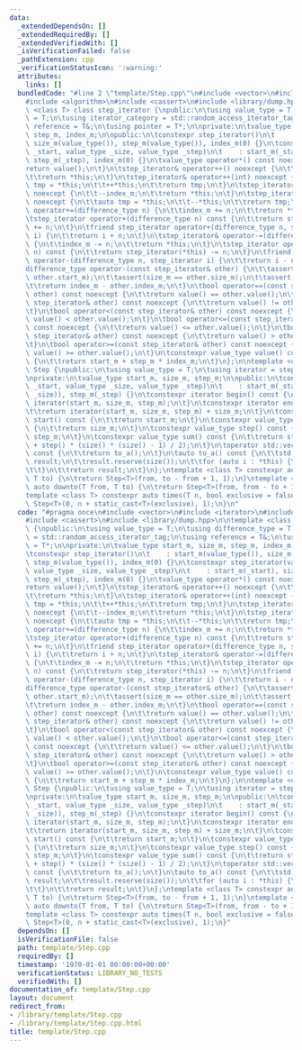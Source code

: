 ```yaml
---
data:
  _extendedDependsOn: []
  _extendedRequiredBy: []
  _extendedVerifiedWith: []
  _isVerificationFailed: false
  _pathExtension: cpp
  _verificationStatusIcon: ':warning:'
  attributes:
    links: []
  bundledCode: "#line 2 \"template/Step.cpp\"\n#include <vector>\n#include <iterator>\n\
    #include <algorithm>\n#include <cassert>\n#include <library/dump.hpp>\n\ntemplate\
    \ <class T> class step_iterator {\npublic:\n\tusing value_type = T;\n\tusing difference_type\
    \ = T;\n\tusing iterator_category = std::random_access_iterator_tag;\n\tusing\
    \ reference = T&;\n\tusing pointer = T*;\n\nprivate:\n\tvalue_type start_m, size_m,\
    \ step_m, index_m;\n\npublic:\n\tconstexpr step_iterator()\n\t    : start_m(value_type()),\
    \ size_m(value_type()), step_m(value_type()), index_m(0) {}\n\tconstexpr step_iterator(value_type\
    \ _start, value_type _size, value_type _step)\n\t    : start_m(_start), size_m(_size),\
    \ step_m(_step), index_m(0) {}\n\tvalue_type operator*() const noexcept {\n\t\t\
    return value();\n\t}\n\tstep_iterator& operator++() noexcept {\n\t\t++index_m;\n\
    \t\treturn *this;\n\t}\n\tstep_iterator& operator++(int) noexcept {\n\t\tauto\
    \ tmp = *this;\n\t\t++*this;\n\t\treturn tmp;\n\t}\n\tstep_iterator& operator--()\
    \ noexcept {\n\t\t--index_m;\n\t\treturn *this;\n\t}\n\tstep_iterator& operator--(int)\
    \ noexcept {\n\t\tauto tmp = *this;\n\t\t--*this;\n\t\treturn tmp;\n\t}\n\tstep_iterator&\
    \ operator+=(difference_type n) {\n\t\tindex_m += n;\n\t\treturn *this;\n\t}\n\
    \tstep_iterator operator+(difference_type n) const {\n\t\treturn step_iterator(*this)\
    \ += n;\n\t}\n\tfriend step_iterator operator+(difference_type n, step_iterator\
    \ i) {\n\t\treturn i + n;\n\t}\n\tstep_iterator& operator-=(difference_type n)\
    \ {\n\t\tindex_m -= n;\n\t\treturn *this;\n\t}\n\tstep_iterator operator-(difference_type\
    \ n) const {\n\t\treturn step_iterator(*this) -= n;\n\t}\n\tfriend step_iterator\
    \ operator-(difference_type n, step_iterator i) {\n\t\treturn i - n;\n\t}\n\t\
    difference_type operator-(const step_iterator& other) {\n\t\tassert(start_m ==\
    \ other.start_m);\n\t\tassert(size_m == other.size_m);\n\t\tassert(step_m == other.step_m);\n\
    \t\treturn index_m - other.index_m;\n\t}\n\tbool operator==(const step_iterator&\
    \ other) const noexcept {\n\t\treturn value() == other.value();\n\t}\n\tbool operator!=(const\
    \ step_iterator& other) const noexcept {\n\t\treturn value() != other.value();\n\
    \t}\n\tbool operator<(const step_iterator& other) const noexcept {\n\t\treturn\
    \ value() < other.value();\n\t}\n\tbool operator<=(const step_iterator& other)\
    \ const noexcept {\n\t\treturn value() <= other.value();\n\t}\n\tbool operator>(const\
    \ step_iterator& other) const noexcept {\n\t\treturn value() > other.value();\n\
    \t}\n\tbool operator>=(const step_iterator& other) const noexcept {\n\t\treturn\
    \ value() >= other.value();\n\t}\n\tconstexpr value_type value() const noexcept\
    \ {\n\t\treturn start_m + step_m * index_m;\n\t}\n};\n\ntemplate <class T> class\
    \ Step {\npublic:\n\tusing value_type = T;\n\tusing iterator = step_iterator<value_type>;\n\
    \nprivate:\n\tvalue_type start_m, size_m, step_m;\n\npublic:\n\tconstexpr Step(value_type\
    \ _start, value_type _size, value_type _step)\n\t    : start_m(_start), size_m(std::max<value_type>(0,\
    \ _size)), step_m(_step) {}\n\tconstexpr iterator begin() const {\n\t\treturn\
    \ iterator(start_m, size_m, step_m);\n\t}\n\tconstexpr iterator end() const {\n\
    \t\treturn iterator(start_m, size_m, step_m) + size_m;\n\t}\n\tconstexpr value_type\
    \ start() const {\n\t\treturn start_m;\n\t}\n\tconstexpr value_type size() const\
    \ {\n\t\treturn size_m;\n\t}\n\tconstexpr value_type step() const {\n\t\treturn\
    \ step_m;\n\t}\n\tconstexpr value_type sum() const {\n\t\treturn start() * size()\
    \ + step() * (size() * (size() - 1) / 2);\n\t}\n\toperator std::vector<value_type>()\
    \ const {\n\t\treturn to_a();\n\t}\n\tauto to_a() const {\n\t\tstd::vector<value_type>\
    \ result;\n\t\tresult.reserve(size());\n\t\tfor (auto i : *this) {\n\t\t\tresult.push_back(i);\n\
    \t\t}\n\t\treturn result;\n\t}\n};\ntemplate <class T> constexpr auto upto(T from,\
    \ T to) {\n\treturn Step<T>(from, to - from + 1, 1);\n}\ntemplate <class T> constexpr\
    \ auto downto(T from, T to) {\n\treturn Step<T>(from, from - to + 1, -1);\n}\n\
    template <class T> constexpr auto times(T n, bool exclusive = false) {\n\treturn\
    \ Step<T>(0, n + static_cast<T>(exclusive), 1);\n}\n"
  code: "#pragma once\n#include <vector>\n#include <iterator>\n#include <algorithm>\n\
    #include <cassert>\n#include <library/dump.hpp>\n\ntemplate <class T> class step_iterator\
    \ {\npublic:\n\tusing value_type = T;\n\tusing difference_type = T;\n\tusing iterator_category\
    \ = std::random_access_iterator_tag;\n\tusing reference = T&;\n\tusing pointer\
    \ = T*;\n\nprivate:\n\tvalue_type start_m, size_m, step_m, index_m;\n\npublic:\n\
    \tconstexpr step_iterator()\n\t    : start_m(value_type()), size_m(value_type()),\
    \ step_m(value_type()), index_m(0) {}\n\tconstexpr step_iterator(value_type _start,\
    \ value_type _size, value_type _step)\n\t    : start_m(_start), size_m(_size),\
    \ step_m(_step), index_m(0) {}\n\tvalue_type operator*() const noexcept {\n\t\t\
    return value();\n\t}\n\tstep_iterator& operator++() noexcept {\n\t\t++index_m;\n\
    \t\treturn *this;\n\t}\n\tstep_iterator& operator++(int) noexcept {\n\t\tauto\
    \ tmp = *this;\n\t\t++*this;\n\t\treturn tmp;\n\t}\n\tstep_iterator& operator--()\
    \ noexcept {\n\t\t--index_m;\n\t\treturn *this;\n\t}\n\tstep_iterator& operator--(int)\
    \ noexcept {\n\t\tauto tmp = *this;\n\t\t--*this;\n\t\treturn tmp;\n\t}\n\tstep_iterator&\
    \ operator+=(difference_type n) {\n\t\tindex_m += n;\n\t\treturn *this;\n\t}\n\
    \tstep_iterator operator+(difference_type n) const {\n\t\treturn step_iterator(*this)\
    \ += n;\n\t}\n\tfriend step_iterator operator+(difference_type n, step_iterator\
    \ i) {\n\t\treturn i + n;\n\t}\n\tstep_iterator& operator-=(difference_type n)\
    \ {\n\t\tindex_m -= n;\n\t\treturn *this;\n\t}\n\tstep_iterator operator-(difference_type\
    \ n) const {\n\t\treturn step_iterator(*this) -= n;\n\t}\n\tfriend step_iterator\
    \ operator-(difference_type n, step_iterator i) {\n\t\treturn i - n;\n\t}\n\t\
    difference_type operator-(const step_iterator& other) {\n\t\tassert(start_m ==\
    \ other.start_m);\n\t\tassert(size_m == other.size_m);\n\t\tassert(step_m == other.step_m);\n\
    \t\treturn index_m - other.index_m;\n\t}\n\tbool operator==(const step_iterator&\
    \ other) const noexcept {\n\t\treturn value() == other.value();\n\t}\n\tbool operator!=(const\
    \ step_iterator& other) const noexcept {\n\t\treturn value() != other.value();\n\
    \t}\n\tbool operator<(const step_iterator& other) const noexcept {\n\t\treturn\
    \ value() < other.value();\n\t}\n\tbool operator<=(const step_iterator& other)\
    \ const noexcept {\n\t\treturn value() <= other.value();\n\t}\n\tbool operator>(const\
    \ step_iterator& other) const noexcept {\n\t\treturn value() > other.value();\n\
    \t}\n\tbool operator>=(const step_iterator& other) const noexcept {\n\t\treturn\
    \ value() >= other.value();\n\t}\n\tconstexpr value_type value() const noexcept\
    \ {\n\t\treturn start_m + step_m * index_m;\n\t}\n};\n\ntemplate <class T> class\
    \ Step {\npublic:\n\tusing value_type = T;\n\tusing iterator = step_iterator<value_type>;\n\
    \nprivate:\n\tvalue_type start_m, size_m, step_m;\n\npublic:\n\tconstexpr Step(value_type\
    \ _start, value_type _size, value_type _step)\n\t    : start_m(_start), size_m(std::max<value_type>(0,\
    \ _size)), step_m(_step) {}\n\tconstexpr iterator begin() const {\n\t\treturn\
    \ iterator(start_m, size_m, step_m);\n\t}\n\tconstexpr iterator end() const {\n\
    \t\treturn iterator(start_m, size_m, step_m) + size_m;\n\t}\n\tconstexpr value_type\
    \ start() const {\n\t\treturn start_m;\n\t}\n\tconstexpr value_type size() const\
    \ {\n\t\treturn size_m;\n\t}\n\tconstexpr value_type step() const {\n\t\treturn\
    \ step_m;\n\t}\n\tconstexpr value_type sum() const {\n\t\treturn start() * size()\
    \ + step() * (size() * (size() - 1) / 2);\n\t}\n\toperator std::vector<value_type>()\
    \ const {\n\t\treturn to_a();\n\t}\n\tauto to_a() const {\n\t\tstd::vector<value_type>\
    \ result;\n\t\tresult.reserve(size());\n\t\tfor (auto i : *this) {\n\t\t\tresult.push_back(i);\n\
    \t\t}\n\t\treturn result;\n\t}\n};\ntemplate <class T> constexpr auto upto(T from,\
    \ T to) {\n\treturn Step<T>(from, to - from + 1, 1);\n}\ntemplate <class T> constexpr\
    \ auto downto(T from, T to) {\n\treturn Step<T>(from, from - to + 1, -1);\n}\n\
    template <class T> constexpr auto times(T n, bool exclusive = false) {\n\treturn\
    \ Step<T>(0, n + static_cast<T>(exclusive), 1);\n}"
  dependsOn: []
  isVerificationFile: false
  path: template/Step.cpp
  requiredBy: []
  timestamp: '1970-01-01 00:00:00+00:00'
  verificationStatus: LIBRARY_NO_TESTS
  verifiedWith: []
documentation_of: template/Step.cpp
layout: document
redirect_from:
- /library/template/Step.cpp
- /library/template/Step.cpp.html
title: template/Step.cpp
---
```


